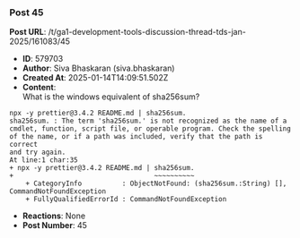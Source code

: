 ### Post 45
**Post URL**: /t/ga1-development-tools-discussion-thread-tds-jan-2025/161083/45
- **ID**: 579703
- **Author**: Siva Bhaskaran (siva.bhaskaran)
- **Created At**: 2025-01-14T14:09:51.502Z
- **Content**:  
  What is the windows equivalent of sha256sum?
<pre><code class="lang-auto">npx -y prettier@3.4.2 README.md | sha256sum.
sha256sum. : The term 'sha256sum.' is not recognized as the name of a cmdlet, function, script file, or operable program. Check the spelling of the name, or if a path was included, verify that the path is correct 
and try again.
At line:1 char:35
+ npx -y prettier@3.4.2 README.md | sha256sum.
+                                   ~~~~~~~~~~
    + CategoryInfo          : ObjectNotFound: (sha256sum.:String) [], CommandNotFoundException
    + FullyQualifiedErrorId : CommandNotFoundException
</code></pre>
- **Reactions**: None
- **Post Number**: 45

